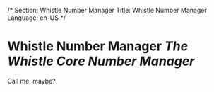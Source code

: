 /*
Section: Whistle Number Manager
Title: Whistle Number Manager
Language: en-US
*/

# Whistle Number Manager *The Whistle Core Number Manager*
Call me, maybe?
